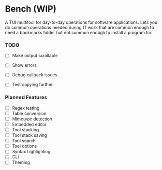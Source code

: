 # Bench (WIP)

A TUI multitool for day-to-day operations for software applications. Lets you
do common operations needed during IT work that are common enough to need a
bookmarks folder but not common enough to install a program for.


### TODO

- [ ] Make output scrollable
- [ ] Show errors
- [ ] Debug callback issues
- [ ] Test copying further


### Planned Features

- [ ] Regex testing
- [ ] Table conversion
- [ ] Mimetype detection
- [ ] Embedded editor
- [ ] Tool stacking
- [ ] Tool stack saving
- [ ] Tool search
- [ ] Tool options
- [ ] Syntax highlighting
- [ ] CLI
- [ ] Theming
